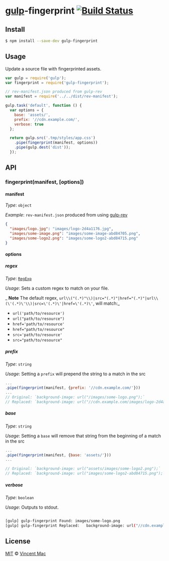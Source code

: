 # [gulp](http://gulpjs.com)-fingerprint [![Build Status](https://travis-ci.org/vincentmac/gulp-fingerprint.svg?branch=master)](https://travis-ci.org/vincentmac/gulp-fingerprint)

## Install

```bash
$ npm install --save-dev gulp-fingerprint
```


## Usage

Update a source file with fingerprinted assets.

```js
var gulp = require('gulp');
var fingerprint = require('gulp-fingerprint');

// rev-manifest.json produced from gulp-rev
var manifest = require('../../dist/rev-manifest');

gulp.task('default', function () {
  var options = {
    base: 'assets/',
    prefix: '//cdn.example.com/',
    verbose: true
  };

  return gulp.src('.tmp/styles/app.css')
    .pipe(fingerprint(manifest, options))
    .pipe(gulp.dest('dist'));
  });
```


## API

### fingerprint(manifest, [options])

#### manifest

_Type_: `object`

_Example_: `rev-manifest.json` produced from using [gulp-rev](https://www.npmjs.org/package/gulp-rev)
```json
{
  "images/logo.jpg": "images/logo-2d4a1176.jpg",
  "images/some-image.png": "images/some-image-abd84705.png",
  "images/some-logo2.png": "images/some-logo2-abd84715.png"
}
```

#### options

##### regex
_Type_: [`RegExp`](https://developer.mozilla.org/en-US/docs/Web/JavaScript/Reference/Global_Objects/RegExp)

_Usage_: Sets a custom regex to match on your file.

_ **Note** The default regex, `url\\("(.*)"\\)|src="(.*)"|href="(.*)"|url\\(\'(.*)\'\\)|src=\'(.*)\'|href=\'(.*)\'`, will match:_

- `url('path/to/resource')`
- `url("path/to/resource")`
- `href='path/to/resource'`
- `href="path/to/resource"`
- `src='path/to/resource'`
- `src="path/to/resource"`

##### prefix
_Type_: `string`

_Usage_: Setting a `prefix` will prepend the string to a match in the src
```js
...
.pipe(fingerprint(manifest, {prefix: '//cdn.example.com/'}))
...
// Original: `background-image: url("/images/some-logo.png");`
// Replaced: `background-image: url("//cdn.example.com/images/logo-2d4a1176.jpg");` in src file
```

##### base
_Type_: `string`

_Usage_: Setting a `base` will remove that string from the beginning of a match in the src
```js
...
.pipe(fingerprint(manifest, {base: 'assets/'}))
...

// Original: `background-image: url("assets/images/some-logo2.png");`
// Replaced: `background-image: url("images/some-logo2-abd84715.png");` in src file
```

##### verbose
_Type_: `boolean`

_Usage_: Outputs to stdout.

```bash

[gulp] gulp-fingerprint Found: images/some-logo.png
[gulp] gulp-fingerprint Replaced:   background-image: url("//cdn.example.com/images/logo-2d4a1176.jpg"); }
```

## License

[MIT](http://opensource.org/licenses/MIT) © [Vincent Mac](http://simplicity.io)
